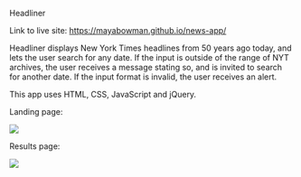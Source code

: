 Headliner

Link to live site: https://mayabowman.github.io/news-app/

Headliner displays New York Times headlines from 50 years ago today, and lets the user search for any date. If the input is
outside of the range of NYT archives, the user receives a message stating so, and is invited to search for another date. If 
the input format is invalid, the user receives an alert. 

This app uses HTML, CSS, JavaScript and jQuery.

Landing page:

![](images/news-app-landing-page.png)

Results page: 

![](images/news-app-results-page.png)



